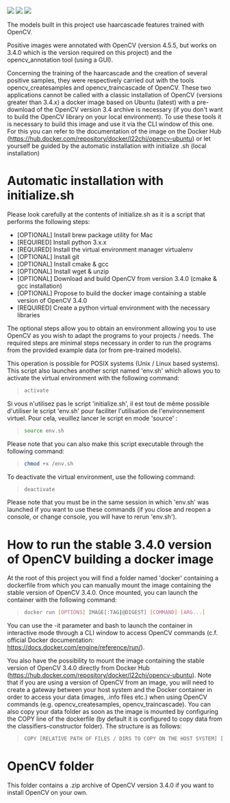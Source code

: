 [![](https://img.shields.io/badge/python-3.8.5-blue.svg?&logo=python&logoColor=yellow)](https://www.python.org/downloads/release/python-385/) [![](https://img.shields.io/badge/OpenCV-3.4.0-blue?&logo=opencv&logoColor=red)](https://docs.opencv.org/3.4.0/index.html) [![](https://img.shields.io/badge/Docker-20.10.14-blue?&logo=Docker&logoColor=blue)](https://hub.docker.com/repository/docker/l22chi/opencv-ubuntu)


The models built in this project use haarcascade features trained with OpenCV.

Positive images were annotated with OpenCV (version 4.5.5, but works on 3.4.0 which is the version required on this project) and the opencv_annotation tool (using a GUI).

Concerning the training of the haarcascade and the creation of several positive samples, they were respectively carried out with the tools opencv_createsamples and opencv_traincascade of OpenCV. These two applications cannot be called with a classic installation of OpenCV (versions greater than 3.4.x) a docker image based on Ubuntu (latest) with a pre-download of the OpenCV version 3.4 archive is necessary (if you don't want to build the OpenCV library on your local environment).
To use these tools it is necessary to build this image and use it via the CLI window of this one. For this you can refer to the documentation of the image on the Docker Hub (https://hub.docker.com/repository/docker/l22chi/opencv-ubuntu) or let yourself be guided by the automatic installation with initialize .sh (local installation)

# Automatic installation with initialize.sh


Please look carefully at the contents of initialize.sh as it is a script that performs the following steps:

- [OPTIONAL] Install brew package utility for Mac
- [REQUIRED] Install python 3.x.x
- [REQUIRED] Install the virtual environment manager virtualenv
- [OPTIONAL] Install git
- [OPTIONAL] Install cmake & gcc
- [OPTIONAL] Install wget & unzip
- [OPTIONAL] Download and build OpenCV from version 3.4.0 (cmake & gcc installation)
- [OPTIONAL] Propose to build the docker image containing a stable version of OpenCV 3.4.0
- [REQUIRED] Create a python virtual environment with the necessary libraries

The optional steps allow you to obtain an environment allowing you to use OpenCV as you wish to adapt the programs to your projects / needs.
The required steps are minimal steps necessary in order to run the programs from the provided example data (or from pre-trained models).

This operation is possible for POSIX systems (Unix / Linux based systems). This script also launches another script named 'env.sh' which allows you to activate the virtual environment with the following command:

> ```bash
> activate
>```

Si vous n'utilisez pas le script 'initialize.sh', il est tout de même possible d'utiliser le script 'env.sh' pour faciliter l'utilisation de l'environnement virtuel.
Pour cela, veuillez lancer le script en mode 'source' :

> ```bash
> source env.sh
>```

Please note that you can also make this script executable through the following command:

> ```bash
> chmod +x /env.sh
>```

To deactivate the virtual environment, use the following command:

> ```bash
> deactivate
>```

Please note that you must be in the same session in which 'env.sh' was launched if you want to use these commands (if you close and reopen a console, or change console, you will have to rerun 'env.sh').

# How to run the stable 3.4.0 version of OpenCV building a docker image


At the root of this project you will find a folder named 'docker' containing a dockerfile from which you can manually mount the image containing the stable version of OpenCV 3.4.0. Once mounted, you can launch the container with the following command:

> ```bash
> docker run [OPTIONS] IMAGE[:TAG|@DIGEST] [COMMAND] [ARG...]
>```

You can use the -it parameter and bash to launch the container in interactive mode through a CLI window to access OpenCV commands (c.f. official Docker documentation: https://docs.docker.com/engine/reference/run/).

You also have the possibility to mount the image containing the stable version of OpenCV 3.4.0 directly from Docker Hub (https://hub.docker.com/repository/docker/l22chi/opencv-ubuntu).
Note that if you are using a version of OpenCV from an image, you will need to create a gateway between your host system and the Docker container in order to access your data (images, .info files etc.) when using OpenCV commands (e.g. opencv_createsamples, opencv_traincascade). You can also copy your data folder as soon as the image is mounted by configuring the COPY line of the dockerfile (by default it is configured to copy data from the classifiers-constructor folder). The structure is as follows:

> ```bash
> COPY [RELATIVE PATH OF FILES / DIRS TO COPY ON THE HOST SYSTEM] [ABSOLUTEE PATH ON THE IMAGE]
>```

# OpenCV folder


This folder contains a .zip archive of OpenCV version 3.4.0 if you want to install OpenCV on your own.